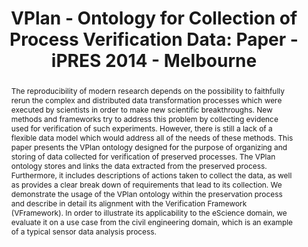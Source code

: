 ---
abstract: 'The reproducibility of modern research depends on the possibility to faithfully
  rerun the complex and distributed data transformation processes which were executed
  by scientists in order to make new scientific breakthroughs. New methods and frameworks
  try to address this problem by collecting evidence used for verification of such
  experiments. However, there is still a lack of a flexible data model which would
  address all of the needs of these methods. This paper presents the VPlan ontology
  designed for the purpose of organizing and storing of data collected for verification
  of preserved processes. The VPlan ontology stores and links the data extracted from
  the preserved process. Furthermore, it includes descriptions of actions taken to
  collect the data, as well as provides a clear break down of requirements that lead
  to its collection. We demonstrate the usage of the VPlan ontology within the preservation
  process and describe in detail its alignment with the Verification Framework (VFramework).
  In order to illustrate its applicability to the eScience domain, we evaluate it
  on a use case from the civil engineering domain, which is an example of a typical
  sensor data analysis process. '
creators:
- Miksa, Tomasz
- Rauber, Andreas
- Vieira, Ricardo
date: null
document_url: https://services.phaidra.univie.ac.at/api/object/o:378113/download
grand_parent: iPRES
institutions: []
keywords: []
landing_page_url: https://phaidra.univie.ac.at/o:378113
language: eng
layout: publication
license: CC BY-NC-SA 3.0 AT
notes_url: null
parent: iPRES 2014
presentation_url: null
size: 2162945
source_name: iPRES
title: 'VPlan - Ontology for Collection of Process Verification Data: Paper - iPRES
  2014 - Melbourne'
type: paper
year: 2014
---